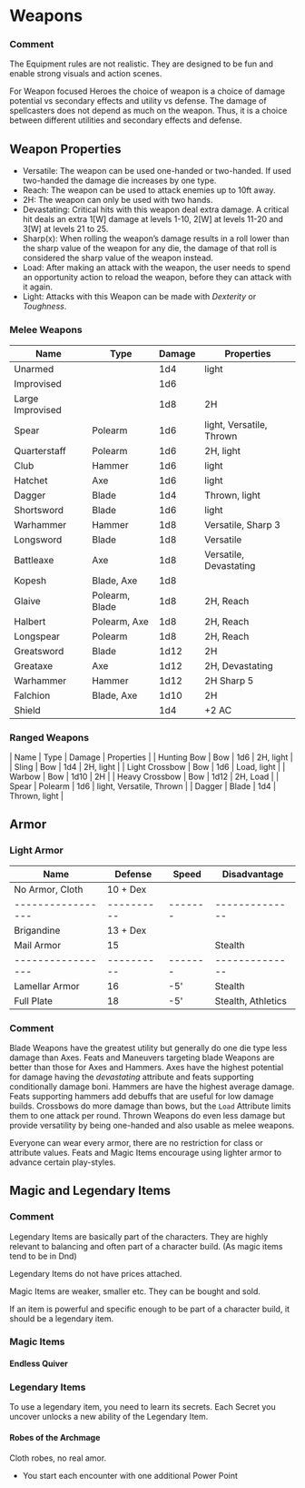 # Weapons

### Comment
The Equipment rules are not realistic.
They are designed to be fun and enable strong visuals and action scenes.

For Weapon focused Heroes the choice of weapon is a choice of damage potential vs secondary effects and utility vs defense.
The damage of spellcasters does not depend as much on the weapon.
Thus, it is a choice between different utilities and secondary effects and defense.

## Weapon Properties
* Versatile: The weapon can be used one-handed or two-handed. If used two-handed the damage die increases by one type.
* Reach: The weapon can be used to attack enemies up to 10ft away.
* 2H: The weapon can only be used with two hands.
* Devastating: Critical hits with this weapon deal extra damage. A critical hit deals an extra 1[W] damage at levels 1-10, 2[W] at levels 11-20 and 3[W] at levels 21 to 25.
* Sharp(x): When rolling the weapon’s damage results in a roll lower than the sharp value of the weapon for any die, the damage of that roll is considered the sharp value of the weapon instead.
* Load: After making an attack with the weapon, the user needs to spend an opportunity action to reload the weapon, before they can attack with it again.
* Light: Attacks with this Weapon can be made with *Dexterity* or *Toughness*.

### Melee Weapons
| Name           | Type         | Damage | Properties |
|----------------|----------------|------|------------|
| Unarmed        |                | 1d4  | light |
| Improvised     |                | 1d6  | |
| Large Improvised |              | 1d8  | 2H |
| Spear          | Polearm        | 1d6  | light, Versatile, Thrown |
| Quarterstaff    | Polearm        | 1d6  | 2H, light|
| Club           | Hammer         | 1d6  | light |
| Hatchet        | Axe            | 1d6  | light |
| Dagger         | Blade          | 1d4  | Thrown, light |
| Shortsword     | Blade          | 1d6  | light |
| Warhammer      | Hammer         | 1d8  | Versatile, Sharp 3 |
| Longsword      | Blade          | 1d8  | Versatile |
| Battleaxe      | Axe            | 1d8  | Versatile, Devastating|
| Kopesh         | Blade, Axe     | 1d8  | |
| Glaive         | Polearm, Blade | 1d8  | 2H, Reach |
| Halbert        | Polearm, Axe   | 1d8  | 2H, Reach |
| Longspear      | Polearm        | 1d8  | 2H, Reach |
| Greatsword     | Blade          | 1d12 | 2H |
| Greataxe       | Axe            | 1d12 | 2H, Devastating |
| Warhammer      | Hammer         | 1d12 | 2H  Sharp 5 |
| Falchion       | Blade, Axe     | 1d10 | 2H |
| Shield         |                | 1d4  | +2 AC |

### Ranged Weapons
| Name           | Type           | Damage | Properties |
| Hunting Bow    | Bow            | 1d6  | 2H, light |
| Sling          | Bow            | 1d4  | 2H, light |
| Light Crossbow | Bow            | 1d6  | Load, light |
| Warbow         | Bow            | 1d10 | 2H |
| Heavy Crossbow | Bow            | 1d12 | 2H, Load |
| Spear          | Polearm        | 1d6  | light, Versatile, Thrown |
| Dagger         | Blade          | 1d4  | Thrown, light |

## Armor

### Light Armor
| Name            | Defense  | Speed | Disadvantage | 
|-----------------|----------|-------|--------------|
| No Armor, Cloth | 10 + Dex |       |              |
|-----------------|----------|-------|--------------|
| Brigandine      | 13 + Dex |       |              |
| Mail Armor      | 15       |       | Stealth      |
|-----------------|----------|-------|--------------|
| Lamellar Armor  | 16       | -5'   | Stealth      |
| Full Plate      | 18       | -5'   | Stealth, Athletics |

### Comment
Blade Weapons have the greatest utility but generally do one die type less damage than Axes.
Feats and Maneuvers targeting blade Weapons are better than those for Axes and Hammers.
Axes have the highest potential for damage having the *devastating* attribute and feats supporting conditionally damage boni.
Hammers are have the highest average damage. Feats supporting hammers add debuffs that are useful for low damage builds.
Crossbows do more damage than bows, but the `Load` Attribute limits them to one attack per round.
Thrown Weapons do even less damage but provide versatility by being one-handed and also usable as melee weapons.

Everyone can wear every armor, there are no restriction for class or attribute values.
Feats and Magic Items encourage using lighter armor to advance certain play-styles.

## Magic and Legendary Items
### Comment
Legendary Items are basically part of the characters.
They are highly relevant to balancing and often part of a character build. (As magic items tend to be in Dnd)

Legendary Items do not have prices attached.

Magic Items are weaker, smaller etc.
They can be bought and sold.

If an item is powerful and specific enough to be part of a character build, it should be a legendary item.


### Magic Items

#### Endless Quiver

### Legendary Items
To use a legendary item, you need to learn its secrets.
Each Secret you uncover unlocks a new ability of the Legendary Item.

#### 

#### Robes of the Archmage
Cloth robes, no real amor.

* You start each encounter with one additional Power Point

